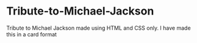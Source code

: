 # Tribute-to-Michael-Jackson
Tribute to Michael Jackson made using HTML and CSS only. I have made this in a card format 
